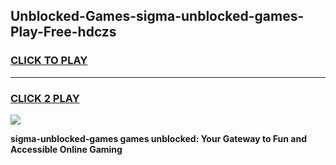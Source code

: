 
## Unblocked-Games-sigma-unblocked-games-Play-Free-hdczs
<h3>
<a href="https://premium76.site?title=sigma-unblocked-games&ref=23A">CLICK TO PLAY</a></h3>
<hr>

<h3>
<a href="https://premium76.site?title=sigma-unblocked-games&ref=23A">CLICK 2 PLAY</a>
  
</h3>

<a href="https://premium76.site?title=sigma-unblocked-games&ref=23A"><img src="https://clearcache.store/games.png"></a>


**sigma-unblocked-games games unblocked: Your Gateway to Fun and Accessible Online Gaming**
